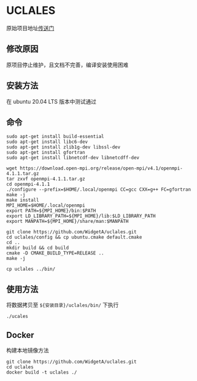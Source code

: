 # UCLALES
原始项目地址[传送门](https://github.com/uclales/uclales)

## 修改原因
原项目停止维护，且文档不完善，编译安装使用困难

## 安装方法
在 ubuntu 20.04 LTS 版本中测试通过

## 命令

```shell
sudo apt-get install build-essential
sudo apt-get install libc6-dev
sudo apt-get install zlib1g-dev libssl-dev
sudo apt-get install gfortran
sudo apt-get install libnetcdf-dev libnetcdff-dev

wget https://download.open-mpi.org/release/open-mpi/v4.1/openmpi-4.1.1.tar.gz
tar zxvf openmpi-4.1.1.tar.gz
cd openmpi-4.1.1
./configure --prefix=$HOME/.local/openmpi CC=gcc CXX=g++ FC=gfortran
make -j
make install
MPI_HOME=$HOME/.local/openmpi
export PATH=${MPI_HOME}/bin:$PATH
export LD_LIBRARY_PATH=${MPI_HOME}/lib:$LD_LIBRARY_PATH
export MANPATH=${MPI_HOME}/share/man:$MANPATH

git clone https://github.com/WidgetA/uclales.git
cd uclales/config && cp ubuntu.cmake default.cmake
cd ..
mkdir build && cd build
cmake -D CMAKE_BUILD_TYPE=RELEASE ..
make -j

cp uclales ../bin/

```

## 使用方法
将数据拷贝至 `${安装目录}/uclales/bin/` 下执行

```shell
./ucales
```

## Docker
构建本地镜像方法
```shell
git clone https://github.com/WidgetA/uclales.git
cd uclales
docker build -t uclales ./
```
